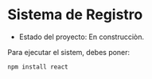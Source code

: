 <h1> Sistema de Registro </h1>

- Estado del proyecto: En construcciòn.

Para ejecutar el sistem, debes poner:

```npm install react```
